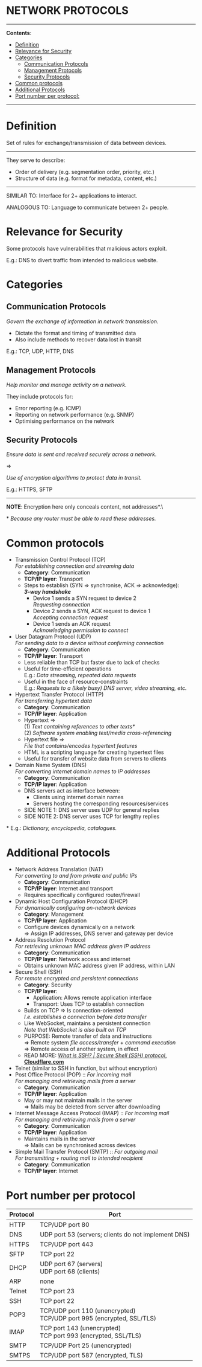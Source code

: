 <h1>NETWORK PROTOCOLS</h1>

---

**Contents**:

- [Definition](#definition)
- [Relevance for Security](#relevance-for-security)
- [Categories](#categories)
  - [Communication Protocols](#communication-protocols)
  - [Management Protocols](#management-protocols)
  - [Security Protocols](#security-protocols)
- [Common protocols](#common-protocols)
- [Additional Protocols](#additional-protocols)
- [Port number per protocol:](#port-number-per-protocol)

---

# Definition
Set of rules for exchange/transmission of data between devices.

---

They serve to describe:

- Order of delivery (e.g. segmentation order, priority, etc.)
- Structure of data (e.g. format for metadata, content, etc.)

---

SIMILAR TO: Interface for 2+ applications to interact.

ANALOGOUS TO: Language to communicate between 2+ people.

# Relevance for Security
Some protocols have vulnerabilities that malicious actors exploit.

E.g.: DNS to divert traffic from intended to malicious website.

# Categories
## Communication Protocols
_Govern the exchange of information in network transmission._

- Dictate the format and timing of transmitted data
- Also include methods to recover data lost in transit

E.g.: TCP, UDP, HTTP, DNS

## Management Protocols
_Help monitor and manage activity on a network._

They include protocols for:

- Error reporting (e.g. ICMP)
- Reporting on network performance (e.g. SNMP)
- Optimising performance on the network

## Security Protocols
_Ensure data is sent and received securely across a network._

=>

_Use of encryption algorithms to protect data in transit._

E.g.: HTTPS, SFTP

---

**NOTE**: Encryption here only conceals content, not addresses\*.\

\* _Because any router must be able to read these addresses._

# Common protocols
- Transmission Control Protocol (TCP) <br> _For establishing connection and streaming data_
    - **Category**: Communication
    - **TCP/IP layer**: Transport
    - Steps to establish (SYN => synchronise, ACK => acknowledge): <br> **_3-way handshake_**
        - Device 1 sends a SYN request to device 2 <br> _Requesting connection_
        - Device 2 sends a SYN, ACK request to device 1 <br> _Accepting connection request_
        - Device 1 sends an ACK request <br> _Acknowledging permission to connect_
- User Datagram Protocol (UDP) <br> _For sending data to a device without confirming connection_
    - **Category**: Communication
    - **TCP/IP layer**: Transport
    - Less reliable than TCP but faster due to lack of checks
    - Useful for time-efficient operations <br> E.g.: _Data streaming, repeated data requests_
    - Useful in the face of resource-constraints <br> E.g.: _Requests to a (likely busy) DNS server, video streaming, etc._
- Hypertext Transfer Protocol (HTTP) <br> _For transferring hypertext data_
    - **Category**: Communication
    - **TCP/IP layer**: Application
    - Hypertext => <br> (1) _Text containing references to other texts\*_ <br> (2) _Software system enabling text/media cross-referencing_
    - Hypertext file => <br> _File that contains/encodes hypertext features_
    - HTML is a scripting language for creating hypertext files
    - Useful for transfer of website data from servers to clients
- Domain Name System (DNS) <br> _For converting internet domain names to IP addresses_
    - **Category**: Communication
    - **TCP/IP layer**: Application
    - DNS servers act as interface between:
        - Clients using internet domain names
        - Servers hosting the corresponding resources/services
    - SIDE NOTE 1: DNS server uses UDP for general replies
    - SIDE NOTE 2: DNS server uses TCP for lengthy replies

\* E.g.: _Dictionary, encyclopedia, catalogues._

# Additional Protocols
- Network Address Translation (NAT) <br> _For converting to and from private and public IPs_
    - **Category**: Communication
    - **TCP/IP layer**: Internet and transport
    - Requires specifically configured router/firewall
- Dynamic Host Configuration Protocol (DHCP) <br> _For dynamically configuring on-network devices_
    - **Category**: Management
    - **TCP/IP layer**: Application
    - Configure devices dynamically on a network <br> => Assign IP addresses, DNS server and gateway per device
- Address Resolution Protocol <br> _For retrieving unknown MAC address given IP address_
    - **Category**: Communication
    - **TCP/IP layer**: Network access and internet
    - Obtains unknown MAC address given IP address, within LAN
- Secure Shell (SSH) <br> _For remote encrypted and persistent connections_
    - **Category**: Security
    - **TCP/IP layer**:
        - Application: Allows remote application interface
        - Transport: Uses TCP to establish connection
    - Builds on TCP => Is connection-oriented <br> _I.e. establishes a connection before data transfer_
    - Like WebSocket, maintains a persistent connection <br> _Note that WebSocket is also built on TCP_
    - PURPOSE: Remote transfer of data and instructions <br> => Remote system _file access/transfer_ + _command execution_ <br> => Remote access of another system, in effect
    - READ MORE: [_What is SSH? | Secure Shell (SSH) protocol_, **Cloudflare.com**](https://www.cloudflare.com/learning/access-management/what-is-ssh)
- Telnet (similar to SSH in function, but without encryption)
- Post Office Protocol (POP) :: _For incoming mail_ <br> _For managing and retrieving mails from a server_
    - **Category**: Communication
    - **TCP/IP layer**: Application
    - May or may not maintain mails in the server <br> => Mails may be deleted from server after downloading
- Internet Message Access Protocol (IMAP) :: _For incoming mail_  <br> _For managing and retrieving mails from a server_
    - **Category**: Communication
    - **TCP/IP layer**: Application
    - Maintains mails in the server <br> => Mails can be synchronised across devices
- Simple Mail Transfer Protocol (SMTP) :: _For outgoing mail_ <br> _For transmitting + routing mail to intended recipient_
    - **Category**: Communication
    - **TCP/IP layer**: Internet

# Port number per protocol

| Protocol | Port |
| --- | --- |
| HTTP | TCP/UDP port 80 |
| DNS | UDP port 53 (servers; clients do not implement DNS) |
| HTTPS | TCP/UDP port 443 |
| SFTP | TCP port 22 |
| DHCP | UDP port 67 (servers) <br> UDP port 68 (clients) |
| ARP | none |
| Telnet | TCP port 23 |
| SSH | TCP port 22 |
| POP3 | TCP/UDP port 110 (unencrypted) <br> TCP/UDP port 995 (encrypted, SSL/TLS) |
| IMAP | TCP port 143 (unencrypted) <br> TCP port 993 (encrypted, SSL/TLS) |
| SMTP | TCP/UDP Port 25 (unencrypted) |
| SMTPS | TCP/UDP port 587 (encrypted, TLS) |